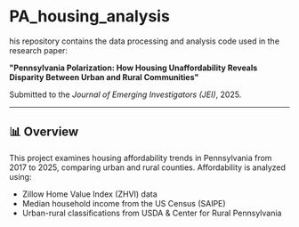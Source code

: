# PA_housing_analysis
his repository contains the data processing and analysis code used in the research paper:

**"Pennsylvania Polarization: How Housing Unaffordability Reveals Disparity Between Urban and Rural Communities"**

Submitted to the *Journal of Emerging Investigators (JEI)*, 2025.

---

## 📊 Overview

This project examines housing affordability trends in Pennsylvania from 2017 to 2025, comparing urban and rural counties. Affordability is analyzed using:

- Zillow Home Value Index (ZHVI) data
- Median household income from the US Census (SAIPE)
- Urban-rural classifications from USDA & Center for Rural Pennsylvania

